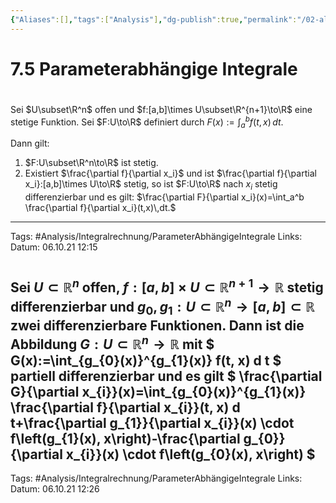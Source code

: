 ```yaml
---
{"Aliases":[],"tags":["Analysis"],"dg-publish":true,"permalink":"/02-all-notes/7-5-parameterabhaengige-integrale/","dgHomeLink":true,"dgPassFrontmatter":true}
---
```


# 7.5 Parameterabhängige Integrale

<div class="transclusion internal-embed is-loaded"><div class="markdown-embed">

<div class="markdown-embed-title">



</div>

# 
Sei $U\subset\R^n$ offen und $f:[a,b]\times U\subset\R^{n+1}\to\R$ eine stetige Funktion. Sei $F:U\to\R$ definiert durch $F(x):=\int_a^bf(t,x)\,dt.$

Dann gilt: 
1. $F:U\subset\R^n\to\R$ ist stetig. 
2. Existiert $\frac{\partial f}{\partial x_i}$ und ist $\frac{\partial f}{\partial x_i}:[a,b]\times U\to\R$ stetig, so ist $F:U\to\R$ nach $x_i$ stetig differenzierbar und es gilt: $\frac{\partial F}{\partial x_i}(x)=\int_a^b \frac{\partial f}{\partial x_i}(t,x)\,dt.$

---
Tags: #Analysis/Integralrechnung/ParameterAbhängigeIntegrale
Links: 
Datum: 06.10.21 12:15

</div></div>


<div class="transclusion internal-embed is-loaded"><div class="markdown-embed">

<div class="markdown-embed-title">



</div>

# 
Sei $U \subset \mathbb{R}^{n}$ offen, $f:[a, b] \times U \subset \mathbb{R}^{n+1} \longrightarrow \mathbb{R}$ stetig differenzierbar und $g_{0}, g_{1}: U \subset \mathbb{R}^{n} \longrightarrow[a, b] \subset \mathbb{R}$ zwei differenzierbare Funktionen. Dann ist die Abbildung $G: U \subset \mathbb{R}^{n} \longrightarrow \mathbb{R}$ mit
$
G(x):=\int_{g_{0}(x)}^{g_{1}(x)} f(t, x) d t
$
partiell differenzierbar und es gilt
$
\frac{\partial G}{\partial x_{i}}(x)=\int_{g_{0}(x)}^{g_{1}(x)} \frac{\partial f}{\partial x_{i}}(t, x) d t+\frac{\partial g_{1}}{\partial x_{i}}(x) \cdot f\left(g_{1}(x), x\right)-\frac{\partial g_{0}}{\partial x_{i}}(x) \cdot f\left(g_{0}(x), x\right)
$
---
Tags: #Analysis/Integralrechnung/ParameterAbhängigeIntegrale 
Links: 
Datum: 06.10.21 12:26

</div></div>

